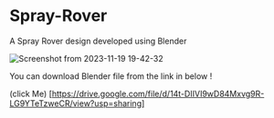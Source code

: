 # Spray-Rover
A Spray Rover design developed using Blender


![Screenshot from 2023-11-19 19-42-32](https://github.com/Krupal-create/Spray-Rover/assets/85097081/f9999586-186a-4f1a-a47c-f86dba49ffd4)


You can download Blender file from the link in below !

(click Me) [https://drive.google.com/file/d/14t-DIIVI9wD84Mxvg9R-LG9YTeTzweCR/view?usp=sharing]
